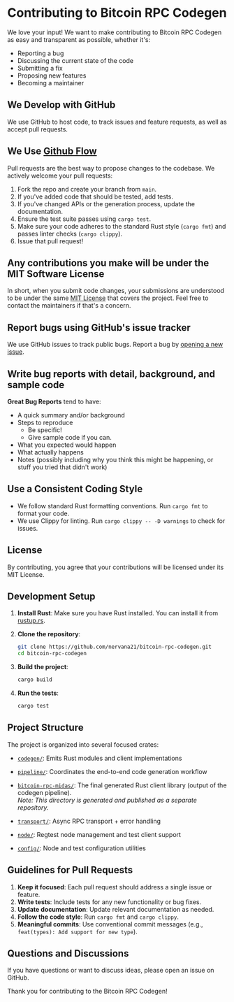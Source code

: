 # Contributing to Bitcoin RPC Codegen

We love your input! We want to make contributing to Bitcoin RPC Codegen as easy and transparent as possible, whether it's:

- Reporting a bug
- Discussing the current state of the code
- Submitting a fix
- Proposing new features
- Becoming a maintainer

## We Develop with GitHub

We use GitHub to host code, to track issues and feature requests, as well as accept pull requests.

## We Use [Github Flow](https://guides.github.com/introduction/flow/index.html)

Pull requests are the best way to propose changes to the codebase. We actively welcome your pull requests:

1. Fork the repo and create your branch from `main`.
2. If you've added code that should be tested, add tests.
3. If you've changed APIs or the generation process, update the documentation.
4. Ensure the test suite passes using `cargo test`.
5. Make sure your code adheres to the standard Rust style (`cargo fmt`) and passes linter checks (`cargo clippy`).
6. Issue that pull request!

## Any contributions you make will be under the MIT Software License

In short, when you submit code changes, your submissions are understood to be under the same [MIT License](http://choosealicense.com/licenses/mit/) that covers the project. Feel free to contact the maintainers if that's a concern.

## Report bugs using GitHub's issue tracker

We use GitHub issues to track public bugs. Report a bug by [opening a new issue](https://github.com/nervana21/bitcoin-rpc-codegen/issues/new).

## Write bug reports with detail, background, and sample code

**Great Bug Reports** tend to have:

- A quick summary and/or background
- Steps to reproduce
  - Be specific!
  - Give sample code if you can.
- What you expected would happen
- What actually happens
- Notes (possibly including why you think this might be happening, or stuff you tried that didn't work)

## Use a Consistent Coding Style

- We follow standard Rust formatting conventions. Run `cargo fmt` to format your code.
- We use Clippy for linting. Run `cargo clippy -- -D warnings` to check for issues.

## License

By contributing, you agree that your contributions will be licensed under its MIT License.

## Development Setup

1. **Install Rust**: Make sure you have Rust installed. You can install it from [rustup.rs](https://rustup.rs/).

2. **Clone the repository**:

   ```bash
   git clone https://github.com/nervana21/bitcoin-rpc-codegen.git
   cd bitcoin-rpc-codegen
   ```

3. **Build the project**:

   ```bash
   cargo build
   ```

4. **Run the tests**:

   ```bash
   cargo test
   ```

## Project Structure

The project is organized into several focused crates:

- [`codegen/`](./codegen/): Emits Rust modules and client implementations
- [`pipeline/`](./pipeline/): Coordinates the end-to-end code generation workflow
- [`bitcoin-rpc-midas/`](https://github.com/nervana21/bitcoin-rpc-midas): The final generated Rust client library (output of the codegen pipeline).  
  _Note: This directory is generated and published as a separate repository._

- [`transport/`](./transport/): Async RPC transport + error handling
- [`node/`](./node/): Regtest node management and test client support
- [`config/`](./config/): Node and test configuration utilities

## Guidelines for Pull Requests

1. **Keep it focused**: Each pull request should address a single issue or feature.
2. **Write tests**: Include tests for any new functionality or bug fixes.
3. **Update documentation**: Update relevant documentation as needed.
4. **Follow the code style**: Run `cargo fmt` and `cargo clippy`.
5. **Meaningful commits**: Use conventional commit messages (e.g., `feat(types): Add support for new type`).

## Questions and Discussions

If you have questions or want to discuss ideas, please open an issue on GitHub.

Thank you for contributing to the Bitcoin RPC Codegen!
